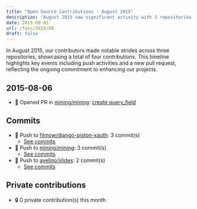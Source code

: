 ```yaml
---
title: "Open Source Contributions - August 2015"
description: "August 2015 saw significant activity with 3 repositories receiving 4 contributions, including 1 new pull request and multiple commits enhancing project features."
date: 2015-08-01
url: /foss/2015/08
draft: false
---
```


In August 2015, our contributors made notable strides across three repositories, showcasing a total of four contributions. This timeline highlights key events including push activities and a new pull request, reflecting the ongoing commitment to enhancing our projects.

## 2015-08-06

- 🔀 Opened PR in [mining/mining](https://github.com/mining/mining): [create query_field](https://github.com/mining/mining/pull/255)

## Commits

- 🔨 Push to [filmow/django-piston-xauth](https://github.com/filmow/django-piston-xauth): 3 commit(s)
  - [See commits](https://github.com/filmow/django-piston-xauth/commits?author=avelino&since=2015-08-01T00:00:00Z&until=2015-08-31T23:59:59Z)
- 🔨 Push to [mining/mining](https://github.com/mining/mining): 3 commit(s)
  - [See commits](https://github.com/mining/mining/commits?author=avelino&since=2015-08-01T00:00:00Z&until=2015-08-31T23:59:59Z)
- 🔨 Push to [avelino/slides](https://github.com/avelino/slides): 2 commit(s)
  - [See commits](https://github.com/avelino/slides/commits?author=avelino&since=2015-08-01T00:00:00Z&until=2015-08-31T23:59:59Z)

## Private contributions

- 🔒 0 private contribution(s) this month

